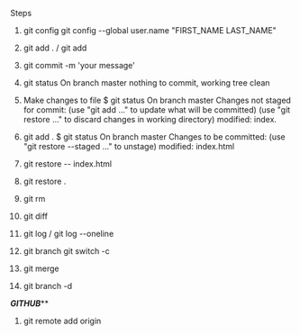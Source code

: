 Steps
1. git config
    git config --global user.name "FIRST_NAME LAST_NAME"

2. git add . / git add <filename>

3. git commit -m 'your message'

4. git status
    On branch master
    nothing to commit, working tree clean

5. Make changes to file
    $ git status
    On branch master
    Changes not staged for commit:
    (use "git add <file>..." to update what will be committed)
    (use "git restore <file>..." to discard changes in working directory)
        modified:   index.
        
6. git add .
    $ git status
    On branch master
    Changes to be committed:
    (use "git restore --staged <file>..." to unstage)
            modified:   index.html

7. git restore -- index.html

8. git restore .

9. git rm <filename>

10. git diff

11. git log / git log --oneline

12. git branch
    git switch -c <new branch>

13. git merge <branch name> 

14. git branch -d <branch name>

*******GITHUB*********

1. git remote add origin <repo name> 
